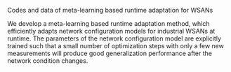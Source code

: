 
Codes and data of meta-learning based runtime adaptation for WSANs

We develop a meta-learning based runtime adaptation method, which efficiently adapts network configuration models for industrial WSANs at runtime. The parameters of the network configuration model are explicitly trained such that a small number of optimization steps with only a few new measurements will produce good generalization performance after the network condition changes.
